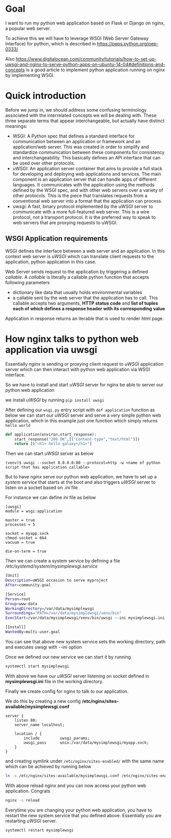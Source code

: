 # Goal
I want to run my python web application based on Flask or Django on nginx, a popular web server.

To achieve this we will have to leverage WSGI (Web Server Gateway Interface) for python, which is described
in https://peps.python.org/pep-0333/

Also https://www.digitalocean.com/community/tutorials/how-to-set-up-uwsgi-and-nginx-to-serve-python-apps-on-ubuntu-14-04#definitions-and-concepts is a good article
to implement python application running on nginx by implementing WSGI.

# Quick introduction

Before we jump in, we should address some confusing terminology associated with the interrelated concepts we will be dealing with. These three separate terms that appear interchangeable, but actually have distinct meanings:

- WSGI: A Python spec that defines a standard interface for communication between an application or framework and an application/web server. This was created in order to simplify and standardize communication between these components for consistency and interchangeability. This basically defines an API interface that can be used over other protocols.
- uWSGI: An application server container that aims to provide a full stack for developing and deploying web applications and services. The main component is an application server that can handle apps of different languages. It communicates with the application using the methods defined by the WSGI spec, and with other web servers over a variety of other protocols. This is the piece that translates requests from a conventional web server into a format that the application can process.
- uwsgi: A fast, binary protocol implemented by the uWSGI server to communicate with a more full-featured web server. This is a wire protocol, not a transport protocol. It is the preferred way to speak to web servers that are proxying requests to uWSGI.


## WSGI Application requirements
WSGI defines the interface between a web server and an application.
In this context web server is *uWSGI* which can translate client requests to the application, python application in this case.

Web Server sends request to the application by triggering a defined *callable*.
A *callable* is literally a callable python function that accepts following parameters
- dictionary like data that usually holds environmental variables
- a callable sent by the web server that the application has to call. This callable accepts two arguments, **HTTP status code**
and **list of tuples each of which defines a response header with its corresponding value**

Application in response returns an iterable that is used to render html page.

# How nginx talks to python web application via uwsgi

Essentially *nginx* is sending or proxying client request to *uWSGI* application server
which can then interact with python web application via WSGI interface.

So we have to install and start *uWSGI* server for nginx be able to server our python web application

we install *uWSGI* by running 
```pip install uwsgi```

After defining our ```wsgi.py``` entry script with ```def application``` function as below
we can start our *uWSGI* server and serve a very simple python web application, which in this
example just one function which simply returns ```hello world```

```python
def application(environ,start_response):
    start_response("200 OK",[("Content-type","text/html")])
    return [b"<h1> hello galaxy</h1>"]
```

Then we can start *uWSGI* server as below

```
(venv)$ uwsgi --socket 0.0.0.0:80 --protocol=http -w <name of python script that has application callable>
```

But to have *nginx* serve our python web application, we have to set up a *system service* that 
starts at the boot and also triggers *uWSGI* server to listen on a socket based on *.ini* file

For instance we can define *ini* file as below

```
[uwsgi]
module = wsgi:application

master = true
processes = 5

socket = myapp.sock
chmod-socket = 664
vacuum = true

die-on-term = true
```

Then we can create a system service by defining a file */etc/systemd/system/mysimplewsgi.service*

```bash
[Unit]
Description=uWSGI occasion to serve myproject
After=community.goal

[Service]
Person=root
Group=www-data
WorkingDirectory=/var/data/mysimplewsgi
Surroundings="PATH=/var/data/mysimplewsgi/venv/bin"
ExecStart=/var/data/mysimplewsgi/venv/bin/uwsgi --ini mysimplewsgi.ini

[Install]
WantedBy=multi-user.goal
```

You can see that above new system service sets the working directory, path and executes uwsgi with --ini option

Once we defined our new service we can start it by running

```bash
systemctl start mysimplewsgi
```

With above we have our *uWSGI* server listening on socket defined in **mysimplewsgi.ini** file in the working directory.

Finally we create config for nginx to talk to our application.

We do this by creating a new config **/etc/nginx/sites-available/mysimplewsgi.conf**

```
server {
    listen 80;
    server_name localhost;

    location / {
        include         uwsgi_params;
        uwsgi_pass      unix:/var/data/mysimplewsgi/myapp.sock;
    }
}
```

and creating symlink under ```/etc/nginx/sites-enabled/``` with the same name which can be achieved by running below

```bash
ln -s /etc/nginx/sites-available/mysimplewsgi.conf /etc/nginx/sites-enabled
```

With above reload nginx and you can now access your python web application. Congrats

```bash
nginx -s reload
```

Everytime you are changing your python web application, you have to restart the new system service that you defined above.
Essentially you are restarting *uWSGI* server.

```systemctl restart mysimplewsgi```
